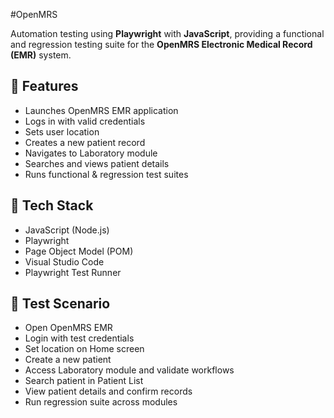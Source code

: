 #OpenMRS 

Automation testing using **Playwright** with **JavaScript**, providing a functional and regression testing suite for the **OpenMRS Electronic Medical Record (EMR)** system.  

## 🚀 Features

- Launches OpenMRS EMR application  
- Logs in with valid credentials  
- Sets user location  
- Creates a new patient record  
- Navigates to Laboratory module  
- Searches and views patient details  
- Runs functional & regression test suites  

## 🧰 Tech Stack

- JavaScript (Node.js)  
- Playwright  
- Page Object Model (POM)  
- Visual Studio Code  
- Playwright Test Runner  

## 🧪 Test Scenario

- Open OpenMRS EMR  
- Login with test credentials  
- Set location on Home screen  
- Create a new patient  
- Access Laboratory module and validate workflows  
- Search patient in Patient List  
- View patient details and confirm records  
- Run regression suite across modules  

